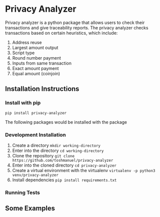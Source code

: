 # Privacy Analyzer

Privacy analyzer is a python package that allows users to check their transactions and give traceability reports. The privacy analyzer checks transactions based on certain heuristics, which include:
1. Address reuse
1. Largest amount output
1. Script type
1. Round number payment
1. Inputs from same transaction
1. Exact amount payment
1. Equal amount (coinjoin)

## Installation Instructions
### Install with pip

```shell
pip install privacy-analyzer
```
The following packages would be installed with the package

### Development Installation
1. Create a directory `mkdir working-directory`
1. Enter into the directory `cd working-directory`
1. Clone the repository `git clone https://github.com/toshmanuel/privacy-analyzer`
1. Enter into the cloned directory `cd privacy-analyzer`
1. Create a virtual environment with the virtualenv `virtualenv -p python3 venv/privacy-analyzer`
1. Install dependencies `pip install requirements.txt`

### Running Tests



## Some Examples